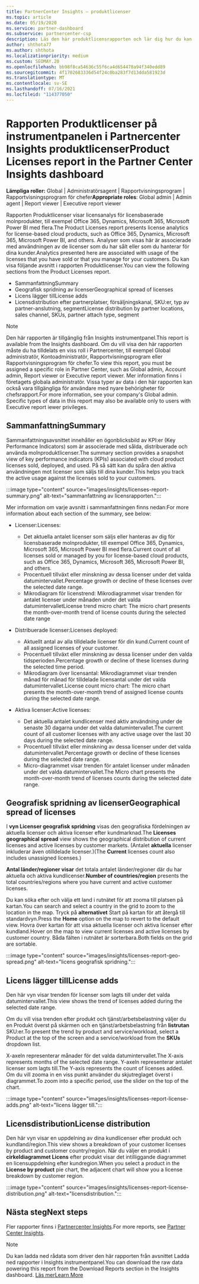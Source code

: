 ```yaml
---
title: PartnerCenter Insights – produktlicenser
ms.topic: article
ms.date: 05/19/2020
ms.service: partner-dashboard
ms.subservice: partnercenter-csp
description: Läs den här produktlicensrapporten och lär dig hur du kan förbättra med de licensierade molnbaserade produkter som du säljer eller hanterar åt dina kunder.
author: shthota77
ms.author: shthota
ms.localizationpriority: medium
ms.custom: SEOMAY.20
ms.openlocfilehash: bb98f8ca54636c55f6ca4d654478a94f340edd89
ms.sourcegitcommit: 4f1702683336d54f24c0ba283f7d13dda581923d
ms.translationtype: MT
ms.contentlocale: sv-SE
ms.lasthandoff: 07/16/2021
ms.locfileid: "114377050"
---
```

# <a name="product-licenses-report-in-the-partner-center-insights-dashboard"></a><span data-ttu-id="82bbf-103">Rapporten Produktlicenser på instrumentpanelen i Partnercenter Insights produktlicenser</span><span class="sxs-lookup"><span data-stu-id="82bbf-103">Product Licenses report in the Partner Center Insights dashboard</span></span>

<span data-ttu-id="82bbf-104">**Lämpliga roller:** Global | Administratörsagent | Rapportvisningsprogram | Rapportvisningsprogram för chefer</span><span class="sxs-lookup"><span data-stu-id="82bbf-104">**Appropriate roles**: Global admin | Admin agent | Report viewer | Executive report viewer</span></span>

<span data-ttu-id="82bbf-105">Rapporten Produktlicenser visar licensanalys för licensbaserade molnprodukter, till exempel Office 365, Dynamics, Microsoft 365, Microsoft Power BI med flera.</span><span class="sxs-lookup"><span data-stu-id="82bbf-105">The Product Licenses report presents license analytics for license-based cloud products, such as Office 365, Dynamics, Microsoft 365, Microsoft Power BI, and others.</span></span> <span data-ttu-id="82bbf-106">Analyser som visas här är associerade med användningen av de licenser som du har sålt eller som du hanterar för dina kunder.</span><span class="sxs-lookup"><span data-stu-id="82bbf-106">Analytics presented here are associated with usage of the licenses that you have sold or that you manage for your customers.</span></span> <span data-ttu-id="82bbf-107">Du kan visa följande avsnitt i rapporten Produktlicenser.</span><span class="sxs-lookup"><span data-stu-id="82bbf-107">You can view the following sections from the Product Licenses report.</span></span>

- <span data-ttu-id="82bbf-108">Sammanfattning</span><span class="sxs-lookup"><span data-stu-id="82bbf-108">Summary</span></span>
- <span data-ttu-id="82bbf-109">Geografisk spridning av licenser</span><span class="sxs-lookup"><span data-stu-id="82bbf-109">Geographical spread of licenses</span></span>
- <span data-ttu-id="82bbf-110">Licens lägger till</span><span class="sxs-lookup"><span data-stu-id="82bbf-110">License adds</span></span>
- <span data-ttu-id="82bbf-111">Licensdistribution efter partnerplatser, försäljningskanal, SKU:er, typ av partner-anslutning, segment</span><span class="sxs-lookup"><span data-stu-id="82bbf-111">License distribution by partner locations, sales channel, SKUs, partner attach type, segment</span></span>

 > [!NOTE]
 > <span data-ttu-id="82bbf-112">Den här rapporten är tillgänglig från Insights instrumentpanel.</span><span class="sxs-lookup"><span data-stu-id="82bbf-112">This report is available from the Insights dashboard.</span></span> <span data-ttu-id="82bbf-113">Om du vill visa den här rapporten måste du ha tilldelats en viss roll i Partnercenter, till exempel Global administratör, Kontoadministratör, Rapportvisningsprogram eller Rapportvisningsprogram för chefer.</span><span class="sxs-lookup"><span data-stu-id="82bbf-113">To view this report, you must be assigned a specific role in Partner Center, such as Global admin, Account admin, Report viewer or Executive report viewer.</span></span> <span data-ttu-id="82bbf-114">Mer information finns i företagets globala administratör. Vissa typer av data i den här rapporten kan också vara tillgängliga för användare med nyare behörigheter för chefsrapport.</span><span class="sxs-lookup"><span data-stu-id="82bbf-114">For more information, see your company's Global admin. Specific types of data in this report may also be available only to users with Executive report iewer privileges.</span></span>

## <a name="summary"></a><span data-ttu-id="82bbf-115">Sammanfattning</span><span class="sxs-lookup"><span data-stu-id="82bbf-115">Summary</span></span>

<span data-ttu-id="82bbf-116">Sammanfattningsavsnittet innehåller en ögonblicksbild av KPI:er (Key Performance Indicators) som är associerade med sålda, distribuerade och använda molnproduktlicenser.</span><span class="sxs-lookup"><span data-stu-id="82bbf-116">The summary section provides a snapshot view of key performance indicators (KPIs) associated with cloud product licenses sold, deployed, and used.</span></span> <span data-ttu-id="82bbf-117">På så sätt kan du spåra den aktiva användningen mot licenser som säljs till dina kunder.</span><span class="sxs-lookup"><span data-stu-id="82bbf-117">This helps you track the active usage against the licenses sold to your customers.</span></span>

:::image type="content" source="images/insights/licenses-report-summary.png" alt-text="sammanfattning av licensrapporten.":::

<span data-ttu-id="82bbf-119">Mer information om varje avsnitt i sammanfattningen finns nedan:</span><span class="sxs-lookup"><span data-stu-id="82bbf-119">For more information about each section of the summary, see below:</span></span>

- <span data-ttu-id="82bbf-120">Licenser:</span><span class="sxs-lookup"><span data-stu-id="82bbf-120">Licenses:</span></span> 
  - <span data-ttu-id="82bbf-121">Det aktuella antalet licenser som säljs eller hanteras av dig för licensbaserade molnprodukter, till exempel Office 365, Dynamics, Microsoft 365, Microsoft Power BI med flera.</span><span class="sxs-lookup"><span data-stu-id="82bbf-121">Current count of all licenses sold or managed by you for license-based cloud products, such as Office 365, Dynamics, Microsoft 365, Microsoft Power BI, and others.</span></span>
  - <span data-ttu-id="82bbf-122">Procentuell tillväxt eller minskning av dessa licenser under det valda datumintervallet.</span><span class="sxs-lookup"><span data-stu-id="82bbf-122">Percentage growth or decline of these licenses over the selected date range.</span></span>
  - <span data-ttu-id="82bbf-123">Mikrodiagram för licenstrend: Mikrodiagrammet visar trenden för antalet licenser under månaden under det valda datumintervallet</span><span class="sxs-lookup"><span data-stu-id="82bbf-123">License trend micro chart: The micro chart presents the month-over-month trend of license counts during the selected date range</span></span>

- <span data-ttu-id="82bbf-124">Distribuerade licenser:</span><span class="sxs-lookup"><span data-stu-id="82bbf-124">Licenses deployed:</span></span>
  - <span data-ttu-id="82bbf-125">Aktuellt antal av alla tilldelade licenser för din kund.</span><span class="sxs-lookup"><span data-stu-id="82bbf-125">Current count of all assigned licenses of your customer.</span></span>
  - <span data-ttu-id="82bbf-126">Procentuell tillväxt eller minskning av dessa licenser under den valda tidsperioden.</span><span class="sxs-lookup"><span data-stu-id="82bbf-126">Percentage growth or decline of these licenses during the selected time period.</span></span>
  - <span data-ttu-id="82bbf-127">Mikrodiagram över licensantal: Mikrodiagrammet visar trenden månad för månad för tilldelade licensantal under det valda datumintervallet.</span><span class="sxs-lookup"><span data-stu-id="82bbf-127">License count micro chart: The micro chart presents the month-over-month trend of assigned license counts during the selected date range.</span></span>

- <span data-ttu-id="82bbf-128">Aktiva licenser:</span><span class="sxs-lookup"><span data-stu-id="82bbf-128">Active licenses:</span></span> 
  - <span data-ttu-id="82bbf-129">Det aktuella antalet kundlicenser med aktiv användning under de senaste 30 dagarna under det valda datumintervallet.</span><span class="sxs-lookup"><span data-stu-id="82bbf-129">The current count of all customer licenses with any active usage over the last 30 days during the selected date range.</span></span>
  - <span data-ttu-id="82bbf-130">Procentuell tillväxt eller minskning av dessa licenser under det valda datumintervallet.</span><span class="sxs-lookup"><span data-stu-id="82bbf-130">Percentage growth or decline of these licenses during the selected date range.</span></span>
  - <span data-ttu-id="82bbf-131">Micro-diagrammet visar trenden för antalet licenser under månaden under det valda datumintervallet.</span><span class="sxs-lookup"><span data-stu-id="82bbf-131">The Micro chart presents the month-over-month trend of licenses counts during the selected date range.</span></span>

## <a name="geographical-spread-of-licenses"></a><span data-ttu-id="82bbf-132">Geografisk spridning av licenser</span><span class="sxs-lookup"><span data-stu-id="82bbf-132">Geographical spread of licenses</span></span>

<span data-ttu-id="82bbf-133">I **vyn Licenser geografisk spridning** visas den geografiska fördelningen av aktuella licenser och aktiva licenser efter kundmarknad.</span><span class="sxs-lookup"><span data-stu-id="82bbf-133">The **Licenses geographical spread** view shows the geographical distribution of current licenses and active licenses by customer markets.</span></span> <span data-ttu-id="82bbf-134">(Antalet **aktuella** licenser inkluderar även otilldelade licenser.)</span><span class="sxs-lookup"><span data-stu-id="82bbf-134">(The **Current** licenses count also includes unassigned licenses.)</span></span>

<span data-ttu-id="82bbf-135">**Antal länder/regioner visar** det totala antalet länder/regioner där du har aktuella och aktiva kundlicenser.</span><span class="sxs-lookup"><span data-stu-id="82bbf-135">**Number of countries/region** presents the total countries/regions where you have current and active customer licenses.</span></span>

<span data-ttu-id="82bbf-136">Du kan söka efter och välja ett land i rutnätet för att zooma till platsen på kartan.</span><span class="sxs-lookup"><span data-stu-id="82bbf-136">You can search and select a country in the grid to zoom to the location in the map.</span></span> <span data-ttu-id="82bbf-137">Tryck på **alternativet** Start på kartan för att återgå till standardvyn.</span><span class="sxs-lookup"><span data-stu-id="82bbf-137">Press the **Home** option on the map to revert to the default view.</span></span> <span data-ttu-id="82bbf-138">Hovra över kartan för att visa aktuella licenser och aktiva licenser efter kundland.</span><span class="sxs-lookup"><span data-stu-id="82bbf-138">Hover on the map to view current licenses and active licenses by customer country.</span></span> <span data-ttu-id="82bbf-139">Båda fälten i rutnätet är sorterbara.</span><span class="sxs-lookup"><span data-stu-id="82bbf-139">Both fields on the grid are sortable.</span></span>

:::image type="content" source="images/insights/licenses-report-geo-spread.png" alt-text="licens geografisk spridning.":::

## <a name="license-adds"></a><span data-ttu-id="82bbf-141">Licens lägger till</span><span class="sxs-lookup"><span data-stu-id="82bbf-141">License adds</span></span>

<span data-ttu-id="82bbf-142">Den här vyn visar trenden för licenser som lagts till under det valda datumintervallet.</span><span class="sxs-lookup"><span data-stu-id="82bbf-142">This view shows the trend of licenses added during the selected date range.</span></span> 

<span data-ttu-id="82bbf-143">Om du vill visa trenden efter produkt och tjänst/arbetsbelastning väljer du en Produkt överst på skärmen och en tjänst/arbetsbelastning från **listrutan** SKU:er.</span><span class="sxs-lookup"><span data-stu-id="82bbf-143">To present the trend by product and service/workload, select a Product at the top of the screen and a service/workload from the **SKUs** dropdown list.</span></span>

<span data-ttu-id="82bbf-144">X-axeln representerar månader för det valda datumintervallet.</span><span class="sxs-lookup"><span data-stu-id="82bbf-144">The X-axis represents months of the selected date range.</span></span> <span data-ttu-id="82bbf-145">Y-axeln representerar antalet licenser som lagts till.</span><span class="sxs-lookup"><span data-stu-id="82bbf-145">The Y-axis represents the count of licenses added.</span></span> <span data-ttu-id="82bbf-146">Om du vill zooma in en viss punkt använder du skjutreglaget överst i diagrammet.</span><span class="sxs-lookup"><span data-stu-id="82bbf-146">To zoom into a specific period, use the slider on the top of the chart.</span></span>

:::image type="content" source="images/insights/licenses-report-license-adds.png" alt-text="licens lägger till.":::

## <a name="license-distribution"></a><span data-ttu-id="82bbf-148">Licensdistribution</span><span class="sxs-lookup"><span data-stu-id="82bbf-148">License distribution</span></span>

<span data-ttu-id="82bbf-149">Den här vyn visar en uppdelning av dina kundlicenser efter produkt och kundland/region.</span><span class="sxs-lookup"><span data-stu-id="82bbf-149">This view shows a breakdown of your customer licenses by product and customer country/region.</span></span> <span data-ttu-id="82bbf-150">När du väljer en produkt i **cirkeldiagrammet Licens** efter produkt visar det intilliggande diagrammet en licensuppdelning efter kundregion.</span><span class="sxs-lookup"><span data-stu-id="82bbf-150">When you select a product in the **License by product** pie chart, the adjacent chart will show you a license breakdown by customer region.</span></span>

:::image type="content" source="images/insights/licenses-report-license-distribution.png" alt-text="licensdistribution.":::

## <a name="next-steps"></a><span data-ttu-id="82bbf-152">Nästa steg</span><span class="sxs-lookup"><span data-stu-id="82bbf-152">Next steps</span></span>

<span data-ttu-id="82bbf-153">Fler rapporter finns i [Partnercenter Insights](partner-center-insights.md).</span><span class="sxs-lookup"><span data-stu-id="82bbf-153">For more reports, see [Partner Center Insights](partner-center-insights.md).</span></span>

>[!NOTE] 
> <span data-ttu-id="82bbf-154">Du kan ladda ned rådata som driver den här rapporten från avsnittet Ladda ned rapporter i Insights instrumentpanel.</span><span class="sxs-lookup"><span data-stu-id="82bbf-154">You can download the raw data powering this report from the Download Reports section in the Insights dashboard.</span></span> [<span data-ttu-id="82bbf-155">Läs mer</span><span class="sxs-lookup"><span data-stu-id="82bbf-155">Learn More</span></span>](insights-download-reports.md)

